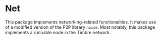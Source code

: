 # Net
This package implements networking-related functionalities. It makes use of a modified version of the P2P library `noise`. Most notably, this package implements a runnable node in the Timbre network.
